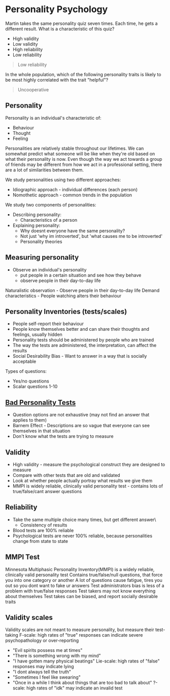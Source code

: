 # Personality Psychology

Martin takes the same personality quiz seven times. Each time, he gets a different result.
What is a characteristic of this quiz?
* High validity
* Low validity
* High reliability
* Low reliability
> Low reliability

In the whole population, which of the following personality traits is likely to be most highly
correlated with the trait "helpful"?
> Uncooperative

## Personality
Personality is an individual's characteristic of:
* Behaviour
* Thought
* Feeling

Personalities are relatively stable throughout our lifetimes. We can somewhat predict what someone
will be like when they're old based on what their personality is now.
Even though the way we act towards a group of friends may be different from how we act in a
professional setting, there are a lot of similarities between them.

We study personalities using two different approaches:
* Idiographic approach - individual differences (each person)
* Nomothetic approach - common trends in the population

We study two components of personalities:
* Describing personality:
    * Characteristics of a person
* Explaining personality:
    * Why doesnt everyone have the same personality?
    * Not just 'why im introverted', but 'what causes me to be introverted'
    * Personality theories

## Measuring personality
* Observe an individual's personality
    * put people in a certain situation and see how they behave
    * observe people in their day-to-day life

Naturalistic observation - Observe people in their day-to-day life
Demand characteristics - People watching alters their behaviour

## Personality Inventories (tests/scales)
* People self-report their behaviour
* People know themselves better and can share their thoughts and feelings, usually hidden
* Personality tests should be administered by people who are trained
* The way the tests are administered, the interpretation, can affect the results
* Social Desirability Bias - Want to answer in a way that is socially acceptable

Types of questions:
* Yes/no questions
* Scalar questions 1-10

## [Bad Personality Tests](http://www.gotoquiz.com/personality_quiz_1)
* Question options are not exhaustive (may not find an answer that applies to them)
* Barnem Effect - Descriptions are so vague that everyone can see themselves in that situation
* Don't know what the tests are trying to measure

## Validity
* High validity - measure the psychological construct they are designed to measure
* Compare with other tests that are old and validated
* Look at whether people actually portray what results we give them
* MMPI is widely reliable, clinically valid personality test - contains lots of true/false/cant answer questions

## Reliability
* Take the same multiple choice many times, but get different answer\
    * Consistency of results
* Blood tests are 100\% reliable
* Psychological tests are never 100\% reliable, because personalities change from state to state

## MMPI Test
Minnesota Multiphasic Personality Inventory(MMPI) is a widely reliable, clinically valid personality test
Contains true/false/null questions, that force you into one category or another
A lot of questions cause fatigue, tires you out so you dont want to fake ur answers
Test administrators bias is less of a problem with true/false responses
Test takers may not know everything about themselves
Test takes can be biased, and report socially desirable traits

## Validity scales
Validity scales are not meant to measure personality, but measure their test-taking
F-scale: high rates of "true" responses can indicate severe psychopathology or over-reporting
* "Evil spirits possess me at times"
* "There is something wrong with my mind"
* "I have gotten many physical beatings"
Lie-scale: high rates of "false" responses may indicate lying
* "I dont always tell the truth"
* "Sometimes I feel like swearing"
* "Once in a while I think about things that are too bad to talk about"
?-scale: high rates of "idk" may indicate an invalid test
